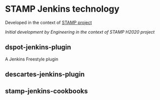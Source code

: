 # STAMP Jenkins technology

Developed in the context of [STAMP project](https://stamp.ow2.org/)
 
_Initial development by Engineering in the context of STAMP H2020 project_

## dspot-jenkins-plugin

A Jenkins Freestyle plugin

## descartes-jenkins-plugin

## stamp-jenkins-cookbooks
